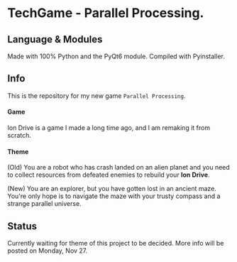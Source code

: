 # **TechGame - Parallel Processing.**

## **Language & Modules**
Made with 100% Python and the PyQt6 module. Compiled with Pyinstaller.

## **Info**
This is the repository for my new game ```Parallel Processing```.

#### Game
Ion Drive is a game I made a long time ago, and I am remaking it from scratch.

#### Theme
(Old) You are a robot who has crash landed on an alien planet and you need to collect resources from defeated enemies to rebuild your **Ion Drive**.

(New) You are an explorer, but you have gotten lost in an ancient maze. You're only hope is to navigate the maze with your trusty compass and a strange parallel universe.

## **Status**
Currently waiting for theme of this project to be decided. More info will be posted on Monday, Nov 27.

